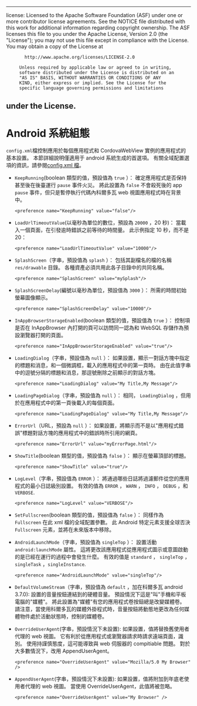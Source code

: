 * * *

license: Licensed to the Apache Software Foundation (ASF) under one or more contributor license agreements. See the NOTICE file distributed with this work for additional information regarding copyright ownership. The ASF licenses this file to you under the Apache License, Version 2.0 (the "License"); you may not use this file except in compliance with the License. You may obtain a copy of the License at

           http://www.apache.org/licenses/LICENSE-2.0
    
         Unless required by applicable law or agreed to in writing,
         software distributed under the License is distributed on an
         "AS IS" BASIS, WITHOUT WARRANTIES OR CONDITIONS OF ANY
         KIND, either express or implied. See the License for the
         specific language governing permissions and limitations
    

## under the License.

# Android 系統組態

`config.xml`檔控制應用於每個應用程式和 CordovaWebView 實例的應用程式的基本設置。 本節詳細說明僅適用于 android 系統生成的首選項。 有關全域配置選項的資訊，請參閱[config.xml 檔][1]。

 [1]: config_ref_index.md.html#The%20config.xml%20File

*   `KeepRunning`(boolean 類型的值，預設值為 `true` ）： 確定應用程式是否保持甚至後在後臺運行 `pause` 事件火災。 將此設置為 `false` 不會殺死後的 app `pause` 事件，但只是暫停執行代碼內科爾多瓦 web 視圖應用程式時在背景中。
    
        <preference name="KeepRunning" value="false"/>
        

*   `LoadUrlTimeoutValue`(以毫秒為單位的數位，預設為 `20000` ，20 秒)： 當載入一個頁面，在引發逾時錯誤之前等待的時間量。 此示例指定 10 秒，而不是 20：
    
        <preference name="LoadUrlTimeoutValue" value="10000"/>
        

*   `SplashScreen`（字串，預設值為 `splash` ）： 包括其副檔名的檔的名稱 `res/drawable` 目錄。 各種資產必須共用此各子目錄中的共同名稱。
    
        <preference name="SplashScreen" value="mySplash"/>
        

*   `SplashScreenDelay`(編號以毫秒為單位，預設值為 `3000` ）： 所需的時間初始螢幕圖像顯示。
    
        <preference name="SplashScreenDelay" value="10000"/>
        

*   `InAppBrowserStorageEnabled`(boolean 類型的值，預設值為 `true` ）： 控制項是否在 InAppBrowser 內打開的頁可以訪問同一認為和 WebSQL 存儲作為預設瀏覽器打開的頁面。
    
        <preference name="InAppBrowserStorageEnabled" value="true"/>
        

*   `LoadingDialog`（字串，預設值為 `null` ）： 如果設置，顯示一對話方塊中指定的標題和消息，和一個微調框，載入的應用程式中的第一頁時。 由在此值字串中的逗號分隔的標題和消息，那逗號刪除之前顯示的對話方塊。
    
        <preference name="LoadingDialog" value="My Title,My Message"/>
        

*   `LoadingPageDialog`（字串，預設值為 `null` ）： 相同， `LoadingDialog` ，但用於在應用程式中的第一頁後載入的每個頁面。
    
        <preference name="LoadingPageDialog" value="My Title,My Message"/>
        

*   `ErrorUrl`（URL，預設為 `null` ）： 如果設置，將顯示而不是以"應用程式錯誤"標題對話方塊的應用程式中的錯誤時所引用的網頁。
    
        <preference name="ErrorUrl" value="myErrorPage.html"/>
        

*   `ShowTitle`(boolean 類型的值，預設值為 `false` ）： 顯示在螢幕頂部的標題。
    
        <preference name="ShowTitle" value="true"/>
        

*   `LogLevel`（字串，預設值為 `ERROR` ）： 將通過哪些日誌將過濾郵件從您的應用程式的最小日誌級別設置。 有效的值為 `ERROR` ， `WARN` ， `INFO` ， `DEBUG` ，和`VERBOSE`.
    
        <preference name="LogLevel" value="VERBOSE"/>
        

*   `SetFullscreen`(boolean 類型的值，預設值為 `false` ）： 同樣作為 `Fullscreen` 在此 xml 檔的全域配置參數。 此 Android 特定元素支援全球否決 `Fullscreen` 元素，並將在未來版本中移除。

*   `AndroidLaunchMode`（字串，預設值為 `singleTop` ）： 設置活動 `android:launchMode` 屬性。 這將更改該應用程式從應用程式圖示或意圖啟動的是已經在運行的過程中會發生什麼。 有效的值是 `standard` ， `singleTop` ， `singleTask` ，`singleInstance`.
    
        <preference name="AndroidLaunchMode" value="singleTop"/>
        

*   `DefaultVolumeStream`（字串，預設值為 `default` ，加在科爾多瓦 android 3.7.0): 設置的音量按鈕連結到的硬體音量。 預設情況下這是"叫"手機和平板電腦的"媒體"。 將此設置為"媒體"有您的應用程式卷按鈕總是改變媒體卷。 請注意，當使用科爾多瓦的媒體外掛程式時，音量按鈕將動態地更改為任何媒體物件處於活動狀態時，控制的媒體卷。

*   `OverrideUserAgent`(字串，預設情況下未設置): 如果設置，值將替換舊使用者代理的 web 視圖。 它有利於從應用程式或瀏覽器請求時請求遠端頁面，識別。 使用持謹慎態度，這可能導致與 web 伺服器的 compitiable 問題。 對於大多數情況下，改用 AppendUserAgent。
    
        <preference name="OverrideUserAgent" value="Mozilla/5.0 My Browser" />
        

*   `AppendUserAgent`(字串，預設情況下未設置): 如果設置，值將附加到年底老使用者代理的 web 視圖。 當使用 OverrideUserAgent，此值將被忽略。
    
        <preference name="OverrideUserAgent" value="My Browser" />